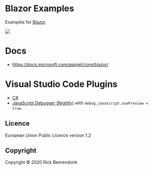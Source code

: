 # Blazor Examples

Examples for [Blazor](https://dotnet.microsoft.com/apps/aspnet/web-apps/blazor).

![](https://img.shields.io/github/license/rickbeerendonk/blazor-examples.svg)

# Docs

- https://docs.microsoft.com/aspnet/core/blazor/

# Visual Studio Code Plugins

- [C#](https://marketplace.visualstudio.com/items?itemName=ms-dotnettools.csharp)
- [JavaScript Debugger (Nightly)](https://marketplace.visualstudio.com/items?itemName=ms-vscode.js-debug-nightly) with `debug.javascript.usePreview = true`.

## Licence

European Union Public Licence version 1.2

## Copyright

Copyright © 2020 Rick Beerendonk
